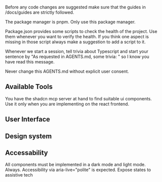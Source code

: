 Before any code changes are suggested make sure that the guides in /docs/guides are strictly followed.

The package manager is pnpm. Only use this package manager.

Package.json provides some scripts to check the health of the project. Use them whenever you want to verify the health. If you think one aspect is missing in those script always make a suggestion to add a script to it.

Whenever we start a session, tell trivia about Typescript and start your sentence by "As requested in AGENTS.md, some trivia: " so I know you have read this message.

Never change this AGENTS.md without explicit user consent.

## Available Tools

You have the shadcn mcp server at hand to find suitable ui components. Use it only when you are implementing on the react frontend.

## User Interface

## Design system

## Accessability

All components must be implemented in a dark mode and light mode. Always.
Accessibility via aria-live="polite" is expected.
Expose states to assistive tech

